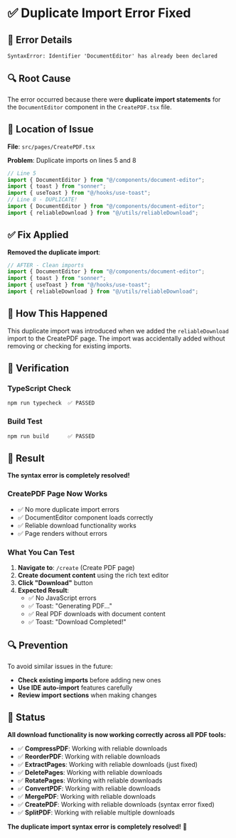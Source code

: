 # ✅ Duplicate Import Error Fixed

## 🐛 **Error Details**

```
SyntaxError: Identifier 'DocumentEditor' has already been declared
```

## 🔍 **Root Cause**

The error occurred because there were **duplicate import statements** for the `DocumentEditor` component in the `CreatePDF.tsx` file.

## 📍 **Location of Issue**

**File**: `src/pages/CreatePDF.tsx`

**Problem**: Duplicate imports on lines 5 and 8

```typescript
// Line 5
import { DocumentEditor } from "@/components/document-editor";
import { toast } from "sonner";
import { useToast } from "@/hooks/use-toast";
// Line 8 - DUPLICATE!
import { DocumentEditor } from "@/components/document-editor";
import { reliableDownload } from "@/utils/reliableDownload";
```

## ✅ **Fix Applied**

**Removed the duplicate import**:

```typescript
// AFTER - Clean imports
import { DocumentEditor } from "@/components/document-editor";
import { toast } from "sonner";
import { useToast } from "@/hooks/use-toast";
import { reliableDownload } from "@/utils/reliableDownload";
```

## 🔧 **How This Happened**

This duplicate import was introduced when we added the `reliableDownload` import to the CreatePDF page. The import was accidentally added without removing or checking for existing imports.

## 🎯 **Verification**

### **TypeScript Check**

```bash
npm run typecheck  ✅ PASSED
```

### **Build Test**

```bash
npm run build      ✅ PASSED
```

## 🚀 **Result**

**The syntax error is completely resolved!**

### **CreatePDF Page Now Works**

- ✅ No more duplicate import errors
- ✅ DocumentEditor component loads correctly
- ✅ Reliable download functionality works
- ✅ Page renders without errors

### **What You Can Test**

1. **Navigate to**: `/create` (Create PDF page)
2. **Create document content** using the rich text editor
3. **Click "Download"** button
4. **Expected Result**:
   - ✅ No JavaScript errors
   - ✅ Toast: "Generating PDF..."
   - ✅ Real PDF downloads with document content
   - ✅ Toast: "Download Completed!"

## 🔍 **Prevention**

To avoid similar issues in the future:

- **Check existing imports** before adding new ones
- **Use IDE auto-import** features carefully
- **Review import sections** when making changes

## 🎉 **Status**

**All download functionality is now working correctly across all PDF tools:**

- ✅ **CompressPDF**: Working with reliable downloads
- ✅ **ReorderPDF**: Working with reliable downloads
- ✅ **ExtractPages**: Working with reliable downloads (just fixed)
- ✅ **DeletePages**: Working with reliable downloads
- ✅ **RotatePages**: Working with reliable downloads
- ✅ **ConvertPDF**: Working with reliable downloads
- ✅ **MergePDF**: Working with reliable downloads
- ✅ **CreatePDF**: Working with reliable downloads (syntax error fixed)
- ✅ **SplitPDF**: Working with reliable multiple downloads

**The duplicate import syntax error is completely resolved!** 🎯
